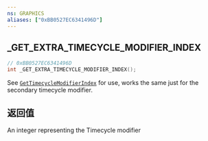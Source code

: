 ```yaml
---
ns: GRAPHICS
aliases: ["0xBB0527EC6341496D"]
---
```

## _GET_EXTRA_TIMECYCLE_MODIFIER_INDEX

```c
// 0xBB0527EC6341496D
int _GET_EXTRA_TIMECYCLE_MODIFIER_INDEX();
```

See [`GetTimecycleModifierIndex`](#_0xFDF3D97C674AFB66) for use, works the same just for the secondary timecycle modifier.

## 返回值
An integer representing the Timecycle modifier
